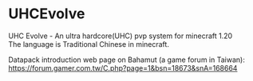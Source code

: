 # UHCEvolve
UHC Evolve - An ultra hardcore(UHC) pvp system for minecraft 1.20<br />
The language is Traditional Chinese in minecraft. 

Datapack introduction web page on Bahamut (a game forum in Taiwan):<br />
https://forum.gamer.com.tw/C.php?page=1&bsn=18673&snA=168664
